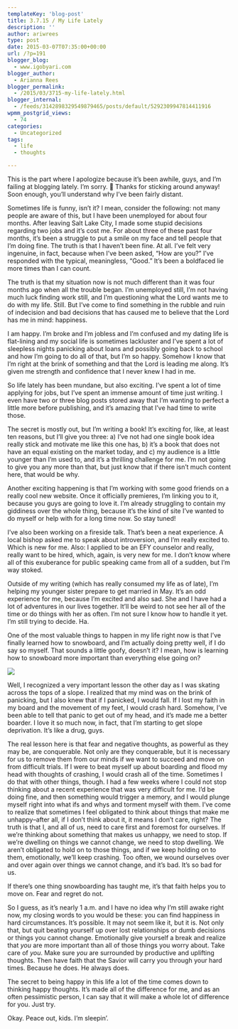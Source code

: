 ```yaml
---
templateKey: 'blog-post'
title: 3.7.15 / My Life Lately
description: ''
author: ariwrees
type: post
date: 2015-03-07T07:35:00+00:00
url: /?p=191
blogger_blog:
  - www.igobyari.com
blogger_author:
  - Arianna Rees
blogger_permalink:
  - /2015/03/3715-my-life-lately.html
blogger_internal:
  - /feeds/3142898329549879465/posts/default/5292309947814411916
wpmm_postgrid_views:
  - 74
categories:
  - Uncategorized
tags:
  - life
  - thoughts

---
```

This is the part where I apologize because it’s been awhile, guys, and I’m failing at blogging lately. I’m sorry. 🙂 Thanks for sticking around anyway! Soon enough, you’ll understand why I’ve been fairly distant.

Sometimes life is funny, isn’t it? I mean, consider the following: not many people are aware of this, but I have been unemployed for about four months. After leaving Salt Lake City, I made some stupid decisions regarding two jobs and it’s cost me. For about three of these past four months, it’s been a struggle to put a smile on my face and tell people that I’m doing fine. The truth is that I haven’t been fine. At all. I’ve felt very ingenuine, in fact, because when I’ve been asked, “How are you?” I’ve responded with the typical, meaningless, “Good.” It’s been a boldfaced lie more times than I can count.

The truth is that my situation now is not much different than it was four months ago when all the trouble began. I’m unemployed still, I’m not having much luck finding work still, and I’m questioning what the Lord wants me to do with my life. Still. But I’ve come to find something in the rubble and ruin of indecision and bad decisions that has caused me to believe that the Lord has me in mind: happiness. 

  
I am happy. I’m broke and I’m jobless and I’m confused and my dating life is flat-lining and my social life is sometimes lackluster and I’ve spent a lot of sleepless nights panicking about loans and possibly going back to school and how I’m going to do all of that, but I’m so happy. Somehow I know that I’m right at the brink of something and that the Lord is leading me along. It’s given me strength and confidence that I never knew I had in me. 

So life lately has been mundane, but also exciting. I’ve spent a lot of time applying for jobs, but I’ve spent an immense amount of time just writing. I even have two or three blog posts stored away that I’m wanting to perfect a little more before publishing, and it’s amazing that I’ve had time to write those.

The secret is mostly out, but I’m writing a book! It’s exciting for, like, at least ten reasons, but I’ll give you three: a) I’ve not had one single book idea really stick and motivate me like this one has, b) it’s a book that does not have an equal existing on the market today, and c) my audience is a little younger than I’m used to, and it’s a thrilling challenge for me. I’m not going to give you any more than that, but just know that if there isn’t much content here, that would be why. 

Another exciting happening is that I’m working with some good friends on a really cool new website. Once it officially premieres, I’m linking you to it, because you guys are going to love it. I’m already struggling to contain my giddiness over the whole thing, because it’s the kind of site I’ve wanted to do myself or help with for a long time now. So stay tuned!

I’ve also been working on a fireside talk. That’s been a neat experience. A local bishop asked me to speak about introversion, and I’m really excited to. Which is new for me. Also: I applied to be an EFY counselor and really, really want to be hired, which, again, is very new for me. I don’t know where all of this exuberance for public speaking came from all of a sudden, but I’m way stoked. 

Outside of my writing (which has really consumed my life as of late), I’m helping my younger sister prepare to get married in May. It’s an odd experience for me, because I’m excited and also sad. She and I have had a lot of adventures in our lives together. It’ll be weird to not see her all of the time or do things with her as often. I’m not sure I know how to handle it yet. I’m still trying to decide. Ha.

One of the most valuable things to happen in my life right now is that I’ve finally learned how to snowboard, and I’m actually doing pretty well, if I do say so myself. That sounds a little goofy, doesn’t it? I mean, how is learning how to snowboard more important than everything else going on?

[![](https://www.igobyari.com/wp-content/uploads/2015/03/snow.jpg)](https://www.igobyari.com/wp-content/uploads/2015/03/snow.jpg)

Well, I recognized a very important lesson the other day as I was skating across the tops of a slope. I realized that my mind was on the brink of panicking, but I also knew that if I panicked, I would fall. If I lost my faith in my board and the movement of my feet, I would crash hard. Somehow, I’ve been able to tell that panic to get out of my head, and it’s made me a better boarder. I love it so much now, in fact, that I’m starting to get slope deprivation. It’s like a drug, guys. 

The real lesson here is that fear and negative thoughts, as powerful as they may be, are conquerable. Not only are they conquerable, but it is necessary for us to remove them from our minds if we want to succeed and move on from difficult trials. If I were to beat myself up about boarding and flood my head with thoughts of crashing, I would crash all of the time. Sometimes I do that with other things, though. I had a few weeks where I could not stop thinking about a recent experience that was very difficult for me. I’d be doing fine, and then something would trigger a memory, and I would plunge myself right into what ifs and whys and torment myself with them. I’ve come to realize that sometimes I feel obligated to think about things that make me unhappy–after all, if I don’t think about it, it means I don’t care, right? The truth is that I, and all of us, need to care first and foremost for ourselves. If we’re thinking about something that makes us unhappy, we need to stop. If we’re dwelling on things we cannot change, we need to stop dwelling. We aren’t obligated to hold on to those things, and if we keep holding on to them, emotionally, we’ll keep crashing. Too often, we wound ourselves over and over again over things we cannot change, and it’s bad. It’s so bad for us.

If there’s one thing snowboarding has taught me, it’s that faith helps you to move on. Fear and regret do not.

So I guess, as it’s nearly 1 a.m. and I have no idea why I’m still awake right now, my closing words to you would be these: you can find happiness in hard circumstances. It’s possible. It may not seem like it, but it is. Not only that, but quit beating yourself up over lost relationships or dumb decisions or things you cannot change. Emotionally give yourself a break and realize that _you_ are more important than all of those things you worry about. Take care of _you_. Make sure _you_ are surrounded by productive and uplifting thoughts. Then have faith that the Savior will carry you through your hard times. Because he does. He always does.  

The secret to being happy in this life a lot of the time comes down to thinking happy thoughts. It’s made all of the difference for me, and as an often pessimistic person, I can say that it will make a whole lot of difference for you. Just try.

Okay. Peace out, kids. I’m sleepin’.